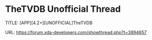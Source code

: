 # TheTVDB Unofficial Thread

TITLE: [APP][4.2+][UNOFFICIAL]TheTVDB

URL: https://forum.xda-developers.com/showthread.php?t=3894657
